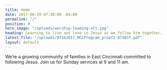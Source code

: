 ```yaml
---
title: Home
date: 2017-06-29 07:30:00 -04:00
permalink: "/"
position: 0
hero_image: "/uploads/worship-leading-alt.jpg"
heading: Learning to live and love in Jesus as we follow him together.
latest_file: "/uploads/07162017_MCCProgram_proof2-87303f.pdf"
layout: default
---
```


We’re a growing community of families in East Cincinnati committed to following Jesus. Join us for Sunday services at 9 and 11 am.
